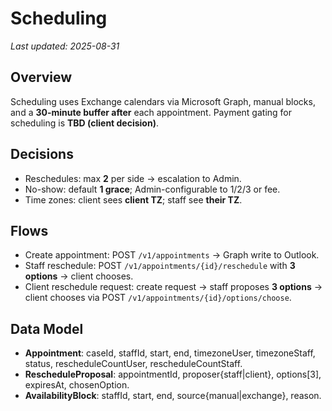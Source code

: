 # Scheduling

_Last updated: 2025-08-31_

## Overview
Scheduling uses Exchange calendars via Microsoft Graph, manual blocks, and a **30-minute buffer after** each appointment. Payment gating for scheduling is **TBD (client decision)**.

## Decisions
- Reschedules: max **2** per side → escalation to Admin.
- No-show: default **1 grace**; Admin-configurable to 1/2/3 or fee.
- Time zones: client sees **client TZ**; staff see **their TZ**.

## Flows
- Create appointment: POST `/v1/appointments` → Graph write to Outlook.
- Staff reschedule: POST `/v1/appointments/{id}/reschedule` with **3 options** → client chooses.
- Client reschedule request: create request → staff proposes **3 options** → client chooses via POST `/v1/appointments/{id}/options/choose`.

## Data Model
- **Appointment**: caseId, staffId, start, end, timezoneUser, timezoneStaff, status, rescheduleCountUser, rescheduleCountStaff.
- **RescheduleProposal**: appointmentId, proposer{staff|client}, options[3], expiresAt, chosenOption.
- **AvailabilityBlock**: staffId, start, end, source{manual|exchange}, reason.
